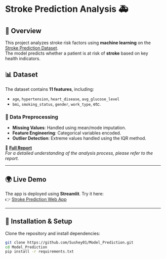 # Stroke Prediction Analysis 🚑  

## 📌 Overview  
This project analyzes stroke risk factors using **machine learning** on the [Stroke Prediction Dataset](https://www.kaggle.com/fedesoriano/stroke-prediction-dataset).  
The model predicts whether a patient is at risk of **stroke** based on key health indicators.  

## 📊 Dataset  
The dataset contains **11 features**, including:  
- `age`, `hypertension`, `heart_disease`, `avg_glucose_level`  
- `bmi`, `smoking_status`, `gender`, `work_type`, etc.  

### 📌 **Data Preprocessing**  
- **Missing Values**: Handled using mean/mode imputation.  
- **Feature Engineering**: Categorical variables encoded.  
- **Outlier Detection**: Extreme values handled using the IQR method.  

📄 **[Full Report](https://github.com/Sushey01/Model_Prediction/blob/main/StrokePredictionAnalysis_Report.pdf)**  
_For a detailed understanding of the analysis process, please refer to the report._  

---

## 🌍 **Live Demo**  
The app is deployed using **Streamlit**. Try it here:  
👉 [Stroke Prediction Web App](https://nqminbjjvmu5weffkztdak.streamlit.app/)  

---

## 🚀 **Installation & Setup**  
Clone the repository and install dependencies:  
```bash
git clone https://github.com/Sushey01/Model_Prediction.git  
cd Model_Prediction  
pip install -r requirements.txt  
